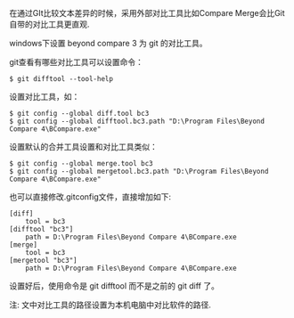 在通过GIt比较文本差异的时候，采用外部对比工具比如Compare Merge会比Git自带的对比工具更直观.

windows下设置 beyond compare 3 为 git  的对比工具。

git查看有哪些对比工具可以设置命令：
```
$ git difftool --tool-help
```

设置对比工具，如：
```
$ git config --global diff.tool bc3
$ git config --global difftool.bc3.path "D:\Program Files\Beyond Compare 4\BCompare.exe"
```

设置默认的合并工具设置和对比工具类似：

```
$ git config --global merge.tool bc3
$ git config --global mergetool.bc3.path "D:\Program Files\Beyond Compare 4\BCompare.exe"
```

也可以直接修改.gitconfig文件，直接增加如下:

```
[diff]
    tool = bc3
[difftool "bc3"]
    path = D:\Program Files\Beyond Compare 4\BCompare.exe
[merge]
    tool = bc3
[mergetool "bc3"]
    path = D:\Program Files\Beyond Compare 4\BCompare.exe
```

设置好后，使用命令是 git difftool 而不是之前的 git diff 了。

注:
文中对比工具的路径设置为本机电脑中对比软件的路径.